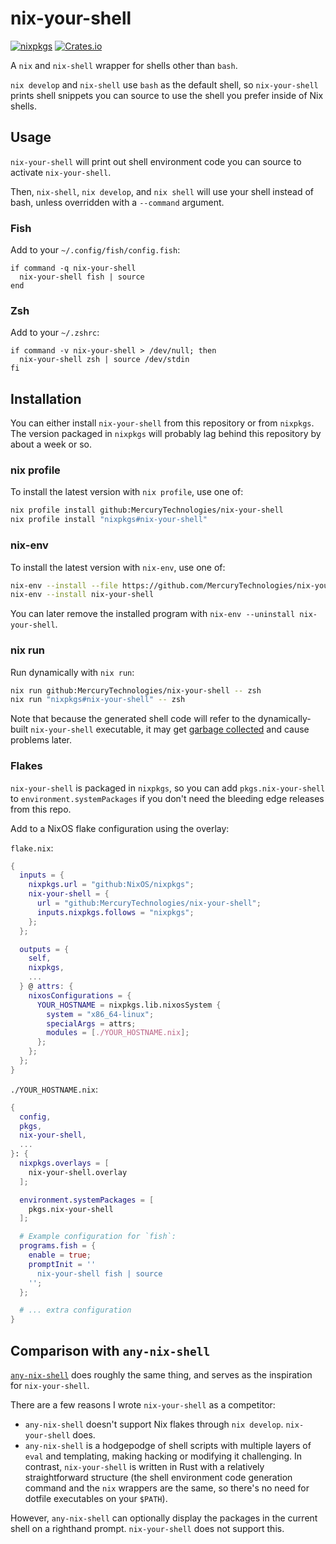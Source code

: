 # nix-your-shell

[![nixpkgs](https://repology.org/badge/version-for-repo/nix_unstable/nix-your-shell.svg?header=nixpkgs)](https://repology.org/project/nix-your-shell/versions)
[![Crates.io](https://img.shields.io/crates/v/nix-your-shell)](https://crates.io/crates/nix-your-shell)

A `nix` and `nix-shell` wrapper for shells other than `bash`.

`nix develop` and `nix-shell` use `bash` as the default shell, so
`nix-your-shell` prints shell snippets you can source to use the shell
you prefer inside of Nix shells.

## Usage

`nix-your-shell` will print out shell environment code you can source to
activate `nix-your-shell`.

Then, `nix-shell`, `nix develop`, and `nix shell` will use your shell instead
of bash, unless overridden with a `--command` argument.

### Fish

Add to your `~/.config/fish/config.fish`:

```fish
if command -q nix-your-shell
  nix-your-shell fish | source
end
```

### Zsh

Add to your `~/.zshrc`:

```
if command -v nix-your-shell > /dev/null; then
  nix-your-shell zsh | source /dev/stdin
fi
```

## Installation

You can either install `nix-your-shell` from this repository or from `nixpkgs`.
The version packaged in `nixpkgs` will probably lag behind this repository by
about a week or so.

### nix profile

To install the latest version with `nix profile`, use one of:

```sh
nix profile install github:MercuryTechnologies/nix-your-shell
nix profile install "nixpkgs#nix-your-shell"
```

### nix-env

To install the latest version with `nix-env`, use one of:

```sh
nix-env --install --file https://github.com/MercuryTechnologies/nix-your-shell/archive/refs/heads/main.tar.gz
nix-env --install nix-your-shell
```

You can later remove the installed program with `nix-env --uninstall nix-your-shell`.

### nix run

Run dynamically with `nix run`:

```sh
nix run github:MercuryTechnologies/nix-your-shell -- zsh
nix run "nixpkgs#nix-your-shell" -- zsh
```

Note that because the generated shell code will refer to the dynamically-built
`nix-your-shell` executable, it may get [garbage
collected][nix-collect-garbage] and cause problems later.

[nix-collect-garbage]: https://nixos.org/manual/nix/stable/package-management/garbage-collection.html

### Flakes

`nix-your-shell` is packaged in `nixpkgs`, so you can add `pkgs.nix-your-shell`
to `environment.systemPackages` if you don't need the bleeding edge releases
from this repo.

Add to a NixOS flake configuration using the overlay:

`flake.nix`:

```nix
{
  inputs = {
    nixpkgs.url = "github:NixOS/nixpkgs";
    nix-your-shell = {
      url = "github:MercuryTechnologies/nix-your-shell";
      inputs.nixpkgs.follows = "nixpkgs";
    };
  };

  outputs = {
    self,
    nixpkgs,
    ...
  } @ attrs: {
    nixosConfigurations = {
      YOUR_HOSTNAME = nixpkgs.lib.nixosSystem {
        system = "x86_64-linux";
        specialArgs = attrs;
        modules = [./YOUR_HOSTNAME.nix];
      };
    };
  };
}
```

`./YOUR_HOSTNAME.nix`:

```nix
{
  config,
  pkgs,
  nix-your-shell,
  ...
}: {
  nixpkgs.overlays = [
    nix-your-shell.overlay
  ];

  environment.systemPackages = [
    pkgs.nix-your-shell
  ];

  # Example configuration for `fish`:
  programs.fish = {
    enable = true;
    promptInit = ''
      nix-your-shell fish | source
    '';
  };

  # ... extra configuration
}
```

## Comparison with `any-nix-shell`

[`any-nix-shell`](https://github.com/haslersn/any-nix-shell) does roughly the
same thing, and serves as the inspiration for `nix-your-shell`.

There are a few reasons I wrote `nix-your-shell` as a competitor:

- `any-nix-shell` doesn't support Nix flakes through `nix develop`. `nix-your-shell` does.
- `any-nix-shell` is a hodgepodge of shell scripts with multiple layers of
  `eval` and templating, making hacking or modifying it challenging. In
  contrast, `nix-your-shell` is written in Rust with a relatively
  straightforward structure (the shell environment code generation command and
  the `nix` wrappers are the same, so there's no need for dotfile executables
  on your `$PATH`).

However, `any-nix-shell` can optionally display the packages in the current
shell on a righthand prompt. `nix-your-shell` does not support this.
